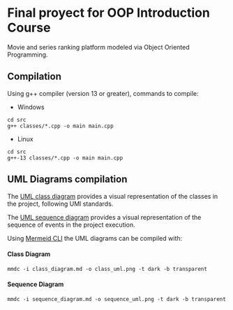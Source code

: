 # Final proyect for OOP Introduction Course

Movie and series ranking platform modeled via Object Oriented Programming.

## Compilation

Using g++ compiler (version 13 or greater), commands to compile:

* Windows

```
cd src
g++ classes/*.cpp -o main main.cpp
```

* Linux

```
cd src
g++-13 classes/*.cpp -o main main.cpp
```

## UML Diagrams compilation

The [UML class diagram](class_diagram.md) provides a visual representation of the classes in the project, following UMl standards.

The [UML sequence diagram](sequence_diagram.md) provides a visual representation of the sequence of events in the project execution.

Using [Mermeid CLI](https://github.com/mermaid-js/mermaid-cli) the UML diagrams can be compiled with:

#### Class Diagram
`mmdc -i class_diagram.md -o class_uml.png -t dark -b transparent`

#### Sequence Diagram
`mmdc -i sequence_diagram.md -o sequence_uml.png -t dark -b transparent`
